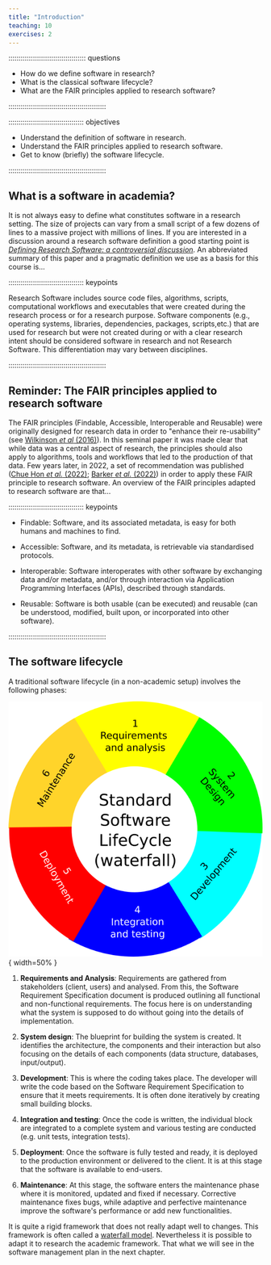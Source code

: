 ```yaml
---
title: "Introduction"
teaching: 10
exercises: 2
---
```


:::::::::::::::::::::::::::::::::::::: questions

- How do we define software in research?
- What is the classical software lifecycle?
- What are the FAIR principles applied to research software?

::::::::::::::::::::::::::::::::::::::::::::::::

::::::::::::::::::::::::::::::::::::: objectives

- Understand the definition of software in research.
- Understand the FAIR principles applied to research software.
- Get to know (briefly) the software lifecycle.

::::::::::::::::::::::::::::::::::::::::::::::::

## What is a software in academia?

It is not always easy to define what constitutes software in a research setting. The size of projects can vary from a
small script of a few dozens of lines to a massive project with millions of lines. If you are interested in a discussion
around a research software definition a good starting point is [_Defining Research Software: a controversial
discussion_][defressoft]. An abbreviated summary of this paper and a pragmatic definition we use
as a basis for this course is...

::::::::::::::::::::::::::::::::::::: keypoints

Research Software includes source code files, algorithms, scripts, computational workflows and executables that were
created during the research process or for a research purpose. Software components (e.g., operating systems, libraries,
dependencies, packages, scripts,etc.) that are used for research but were not created during or with a clear research
intent should be considered software in research and not Research Software. This differentiation may vary between
disciplines.

::::::::::::::::::::::::::::::::::::::::::::::::

## Reminder: The FAIR principles applied to research software

The FAIR principles (Findable, Accessible, Interoperable and Reusable) were originally designed for research data in
order to "enhance their re-usability" (see [Wilkinson _et al_ (2016)][fair]). In this seminal paper it was made clear
that while data was a central aspect of research, the principles should also apply to algorithms, tools and workflows
that led to the production of that data. Few years later, in 2022, a set of recommendation was published ([Chue Hon _et
al._ (2022)][fair4rswg]; [Barker _et al._ (2022)][fair4rs]) in order to apply these FAIR principle to research
software. An overview of the FAIR principles adapted to research software are that...

::::::::::::::::::::::::::::::::::::: keypoints

- Findable: Software, and its associated metadata, is easy for both humans and machines to find.

- Accessible: Software, and its metadata, is retrievable via standardised protocols.

- Interoperable: Software interoperates with other software by exchanging data and/or metadata, and/or through
  interaction via Application Programming Interfaces (APIs), described through standards.

- Reusable: Software is both usable (can be executed) and reusable (can be understood, modified, built upon, or
  incorporated into other software).

::::::::::::::::::::::::::::::::::::::::::::::::

## The software lifecycle

A traditional software lifecycle (in a non-academic setup) involves the following phases:

![Traditional Software Lifecycle](fig/SLC.png){ width=50% }

1. **Requirements and Analysis**: Requirements are gathered from stakeholders (client, users) and analysed. From
  this, the Software Requirement Specification document is produced outlining all functional and non-functional
  requirements. The focus here is on understanding what the system is supposed to do without going into the details of
  implementation.

2. **System design**: The blueprint for building the system is created. It identifies the architecture, the
  components and their interaction but also focusing on the details of each components (data structure, databases,
  input/output).

3. **Development**: This is where the coding takes place. The developer will write the code based on the Software
  Requirement Specification to ensure that it meets requirements. It is often done iteratively by creating small
  building blocks.

4. **Integration and testing**: Once the code is written, the individual block are integrated to a complete system
  and various testing are conducted (e.g. unit tests, integration tests).

5. **Deployment**: Once the software is fully tested and ready, it is deployed to the production environment or
  delivered to the client. It is at this stage that the software is available to end-users.

6. **Maintenance**: At this stage, the software enters the maintenance phase where it is monitored, updated and fixed
  if necessary. Corrective maintenance fixes bugs, while adaptive and perfective maintenance improve the software's
  performance or add new functionalities.

It is quite a rigid framework that does not really adapt well to changes. This framework is often called a [waterfall
model][waterfall]. Nevertheless it is possible to adapt it to research the academic framework. That what we will see in
the software management plan in the next chapter.

[defressoft]: https://doi.org/10.5281/zenodo.5504016
[fair]: https://doi.org/10.1038/sdata.2016.18
[fair4rs]: https://doi.org/10.1038/s41597-022-01710-x
[fair4rswg]: https://10.5281/zenodo.5504015.
[waterfall]: https://en.wikipedia.org/wiki/Waterfall_model
